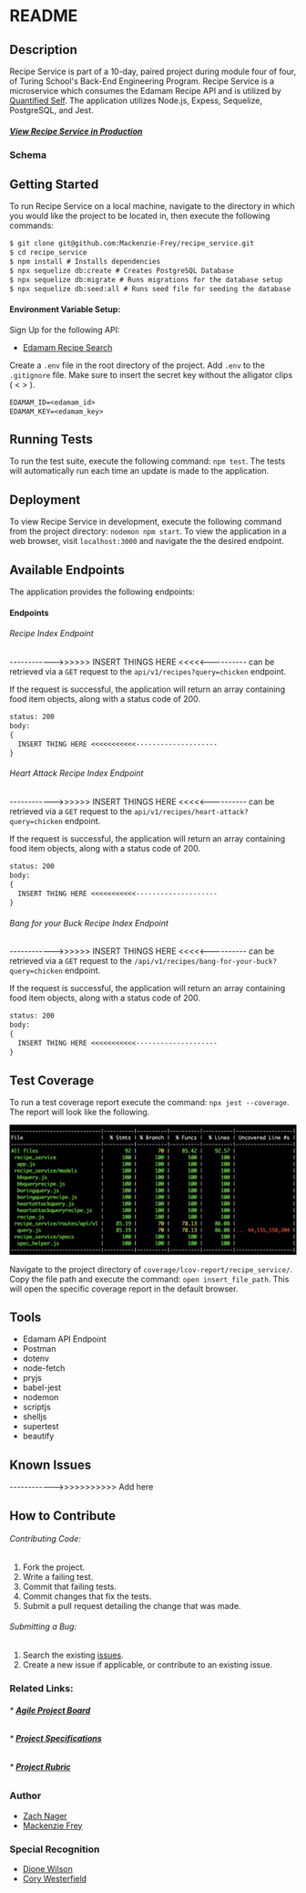 # README

## Description
Recipe Service is part of a 10-day, paired project during module four of four, of Turing School's Back-End Engineering Program. Recipe Service is a microservice which consumes the Edamam Recipe API and is utilized by [Quantified Self](https://github.com/nagerz/quantified_self). The application utilizes Node.js, Expess, Sequelize, PostgreSQL, and Jest.

#### [**_View Recipe Service in Production_**](https://sq-recipe-service.herokuapp.com/) </br>

### Schema
<!-- ![Alt text](./public/images/schema.png?raw=true "Database Schema") -->

## Getting Started

To run Recipe Service on a local machine, navigate to the directory in which you would like the project to be located in, then execute the following commands:

```
$ git clone git@github.com:Mackenzie-Frey/recipe_service.git
$ cd recipe_service
$ npm install # Installs dependencies
$ npx sequelize db:create # Creates PostgreSQL Database
$ npx sequelize db:migrate # Runs migrations for the database setup
$ npx sequelize db:seed:all # Runs seed file for seeding the database
```

#### Environment Variable Setup:

 Sign Up for the following API:
* [Edamam Recipe Search](https://developer.edamam.com/)

Create a `.env` file in the root directory of the project. Add `.env` to the `.gitignore` file. Make sure to insert the secret key without the alligator clips ( < > ).
```
EDAMAM_ID=<edamam_id>
EDAMAM_KEY=<edamam_key>
```

## Running Tests

To run the test suite, execute the following command: `npm test`. The tests will automatically run each time an update is made to the application.

## Deployment

To view Recipe Service in development, execute the following command from the project directory: `nodemon npm start`. To view the application in a web browser, visit `localhost:3000` and navigate the the desired endpoint.


## Available Endpoints
The application provides the following endpoints:

#### Endpoints

###### Recipe Index Endpoint
------------>>>>>> INSERT THINGS HERE <<<<<---------- can be retrieved via a `GET` request to the `api/v1/recipes?query=chicken` endpoint.

If the request is successful, the application will return an array containing food item objects, along with a status code of 200.

``` HTTP
status: 200
body:
{
  INSERT THING HERE <<<<<<<<<<<--------------------
}
```

###### Heart Attack Recipe Index Endpoint
------------>>>>>> INSERT THINGS HERE <<<<<---------- can be retrieved via a `GET` request to the `api/v1/recipes/heart-attack?query=chicken` endpoint.

If the request is successful, the application will return an array containing food item objects, along with a status code of 200.

``` HTTP
status: 200
body:
{
  INSERT THING HERE <<<<<<<<<<<--------------------
}
```

###### Bang for your Buck Recipe Index Endpoint
------------>>>>>> INSERT THINGS HERE <<<<<---------- can be retrieved via a `GET` request to the `/api/v1/recipes/bang-for-your-buck?query=chicken` endpoint.

If the request is successful, the application will return an array containing food item objects, along with a status code of 200.

``` HTTP
status: 200
body:
{
  INSERT THING HERE <<<<<<<<<<<--------------------
}
```

## Test Coverage
To run a test coverage report execute the command: `npx jest --coverage`. The report will look like the following.

![Alt text](./public/images/test_coverage.png?raw=true "Test Coverage Report")

Navigate to the project directory of `coverage/lcov-report/recipe_service/`. Copy the file path and execute the command: `open insert_file_path`. This will open the specific coverage report in the default browser.

## Tools
* Edamam API Endpoint
* Postman
* dotenv
* node-fetch
* pryjs
* babel-jest
* nodemon
* scriptjs
* shelljs
* supertest
* beautify

## Known Issues
------------>>>>>>>>>>> Add here

## How to Contribute

###### Contributing Code:
1. Fork the project.
2. Write a failing test.
3. Commit that failing tests.
4. Commit changes that fix the tests.
4. Submit a pull request detailing the change that was made.

###### Submitting a Bug:
1. Search the existing [issues](https://github.com/nagerz/quantified_self/issues).
2. Create a new issue if applicable, or contribute to an existing issue.

### Related Links:
###### * [**_Agile Project Board_**](https://github.com/nagerz/quantified_self/projects/1)
###### * [**_Project Specifications_**](http://backend.turing.io/module4/projects/quantified_self/qs_server_side)
###### * [**_Project Rubric_**](http://backend.turing.io/module4/projects/quantified_self/rubric)

### Author
* [Zach Nager](https://github.com/nagerz)
* [Mackenzie Frey](https://github.com/Mackenzie-Frey)

### Special Recognition
* [Dione Wilson](https://github.com/dionew1)
* [Cory Westerfield](https://github.com/corywest)
